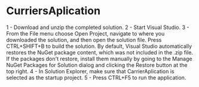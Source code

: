 # CurriersAplication

1 - Download and unzip the completed solution.
2 - Start Visual Studio.
3 - From the File menu choose Open Project, navigate to where you downloaded the solution, and then open the solution file.
Press CTRL+SHIFT+B to build the solution. By default, Visual Studio automatically restores the NuGet package content, which was not included in the .zip file. If the packages don't restore, install them manually by going to the Manage NuGet Packages for Solution dialog and clicking the Restore button at the top right.
4 - In Solution Explorer, make sure that CarrierAplication is selected as the startup project.
5 - Press CTRL+F5 to run the application.
